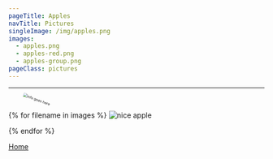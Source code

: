 ```yaml
---
pageTitle: Apples
navTitle: Pictures
singleImage: /img/apples.png
images:
  - apples.png
  - apples-red.png
  - apples-group.png
pageClass: pictures
---
```


<!-- ![alt info goes here]( {{ singleImage }}) -->

<hr/>

<img src="{{ singleImage }}" alt="info goes here" style="transform: scale(50%) rotate(20deg);" />

{% for filename in images %}
<img src = "/img/{{ filename }}" alt="nice apple" />

{% endfor %}

[Home](/)
